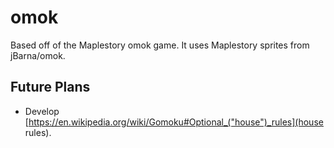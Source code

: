 # omok
Based off of the Maplestory omok game. 
It uses Maplestory sprites from jBarna/omok.

## Future Plans
* Develop [https://en.wikipedia.org/wiki/Gomoku#Optional_("house")_rules](house rules). 
